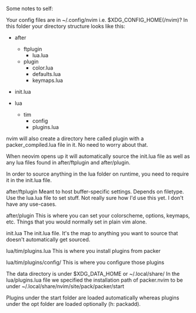 Some notes to self:

Your config files are in ~/.config/nvim i.e. $XDG_CONFIG_HOME(/nvim)?
In this folder your directory structure looks like this:

- after
    - ftplugin
        - lua.lua
    - plugin
        - color.lua
        - defaults.lua
        - keymaps.lua

- init.lua

- lua
    - tim
        - config
        - plugins.lua


nvim will also create a directory here called plugin with a packer_compiled.lua
file in it. No need to worry about that.

When neovim opens up it will automatically source the init.lua file as well as
any lua files found in after/ftplugin and after/plugin.

In order to source anything in the lua folder on runtime, you need to require
it in the init.lua file.

after/ftplugin
    Meant to host buffer-specific settings. Depends on filetype.
    Use the lua.lua file to set stuff. Not really sure how I'd use this yet.
    I don't have any use-cases.

after/plugin
    This is where you can set your colorscheme, options, keymaps, etc.
    Things that you would normally set in plain vim alone.

init.lua
    The init.lua file. It's the map to anything you want to source that doesn't
    automatically get sourced.

lua/tim/plugins.lua
    This is where you install plugins from packer

lua/tim/plugins/config/
    This is where you configure those plugins
    


The data directory is under $XDG_DATA_HOME or ~/.local/share/
In the lua/plugins.lua file we specified the installation path of packer.nvim
to be under ~/.local/share/nvim/site/pack/packer/start

Plugins under the start folder are loaded automatically whereas plugins under
the opt folder are loaded optionally (h: packadd).


